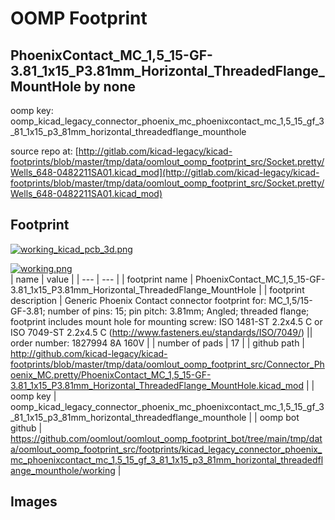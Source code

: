 # OOMP Footprint  
## PhoenixContact_MC_1,5_15-GF-3.81_1x15_P3.81mm_Horizontal_ThreadedFlange_MountHole  by none  
  
oomp key: oomp_kicad_legacy_connector_phoenix_mc_phoenixcontact_mc_1,5_15_gf_3_81_1x15_p3_81mm_horizontal_threadedflange_mounthole  
  
source repo at: [http://gitlab.com/kicad-legacy/kicad-footprints/blob/master/tmp/data/oomlout_oomp_footprint_src/Socket.pretty/Wells_648-0482211SA01.kicad_mod](http://gitlab.com/kicad-legacy/kicad-footprints/blob/master/tmp/data/oomlout_oomp_footprint_src/Socket.pretty/Wells_648-0482211SA01.kicad_mod)  
## Footprint  
  
[![working_kicad_pcb_3d.png](working_kicad_pcb_3d_600.png)](working_kicad_pcb_3d.png)  
  
[![working.png](working_600.png)](working.png)  
| name | value | 
| --- | --- | 
| footprint name | PhoenixContact_MC_1,5_15-GF-3.81_1x15_P3.81mm_Horizontal_ThreadedFlange_MountHole | 
| footprint description | Generic Phoenix Contact connector footprint for: MC_1,5/15-GF-3.81; number of pins: 15; pin pitch: 3.81mm; Angled; threaded flange; footprint includes mount hole for mounting screw: ISO 1481-ST 2.2x4.5 C or ISO 7049-ST 2.2x4.5 C (http://www.fasteners.eu/standards/ISO/7049/) || order number: 1827994 8A 160V | 
| number of pads | 17 | 
| github path | http://github.com/kicad-legacy/kicad-footprints/blob/master/tmp/data/oomlout_oomp_footprint_src/Connector_Phoenix_MC.pretty/PhoenixContact_MC_1,5_15-GF-3.81_1x15_P3.81mm_Horizontal_ThreadedFlange_MountHole.kicad_mod | 
| oomp key | oomp_kicad_legacy_connector_phoenix_mc_phoenixcontact_mc_1,5_15_gf_3_81_1x15_p3_81mm_horizontal_threadedflange_mounthole | 
| oomp bot github | https://github.com/oomlout/oomlout_oomp_footprint_bot/tree/main/tmp/data/oomlout_oomp_footprint_src/footprints/kicad_legacy_connector_phoenix_mc_phoenixcontact_mc_1,5_15_gf_3_81_1x15_p3_81mm_horizontal_threadedflange_mounthole/working | 
## Images  
